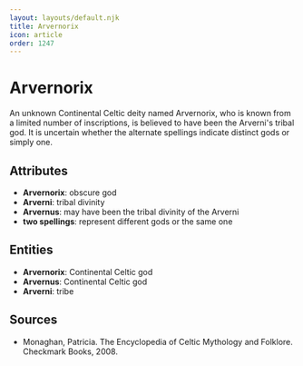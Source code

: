 ```yaml
---
layout: layouts/default.njk
title: Arvernorix
icon: article
order: 1247
---
```

# Arvernorix

An unknown Continental Celtic deity named Arvernorix, who is known from a limited number of inscriptions, is believed to have been the Arverni's tribal god. It is uncertain whether the alternate spellings indicate distinct gods or simply one.

## Attributes

- **Arvernorix**: obscure god
- **Arverni**: tribal divinity
- **Arvernus**: may have been the tribal divinity of the Arverni
- **two spellings**: represent different gods or the same one

## Entities

- **Arvernorix**: Continental Celtic god
- **Arvernus**: Continental Celtic god
- **Arverni**: tribe

## Sources

- Monaghan, Patricia. The Encyclopedia of Celtic Mythology and Folklore. Checkmark Books, 2008.

